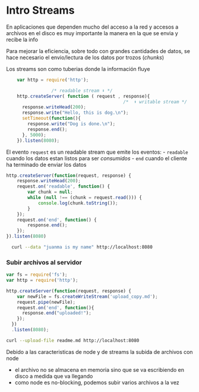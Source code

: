 # Intro Streams

En aplicaciones que dependen mucho del acceso a la red y accesos a archivos en el disco es muy importante la manera en la que se envia y recibe la info

Para mejorar la eficiencia, sobre todo con grandes cantidades de datos, se hace necesario el envio/lectura de los datos por trozos (_chunks_)

Los streams son como tuberias donde la información fluye

```javascript
    var http = require('http');

                 /* readable stream ⬇ */   
    http.createServer( function ( request , response){ 
                                            /*  ⬆ writable stream */
      response.writeHead(200);
      response.write("Hello, this is dog.\n");
      setTimeout(function(){ 
        response.write("Dog is done.\n");
        response.end();
      }, 5000);
    }).listen(8080);
```

El evento `request` es un readable stream que emite los eventos:
    - `readable` cuando los datos estan listos para ser _consumidos_
    - `end` cuando el cliente ha terminado de enviar los datos

```javascript
http.createServer(function(request, response) {
    response.writeHead(200);
    request.on('readable', function() {
        var chunk = null;
        while (null !== (chunk = request.read())) {
            console.log(chunk.toString());
        }
    });
    request.on('end', function() {
        response.end();
    });
}).listen(8080)
```

```bash
  curl --data "juanma is my name" http://localhost:8080
```

### Subir archivos al servidor

```javascript
var fs = require('fs');
var http = require('http');

http.createServer(function(request, response) {
    var newFile = fs.createWriteStream('upload_copy.md');
    request.pipe(newFile);
    request.on('end', function(){
      response.end("uploaded!");
    });
  })
  .listen(8080);
```

```bash
curl --upload-file readme.md http://localhost:8080
```

Debido a las caracteristicas de node y de streams la subida de archivos con node 

- el archivo no se almacena en memoria sino que se va escribiendo en disco a medida que va llegando
- como node es no-blocking, podemos subir varios archivos a la vez


